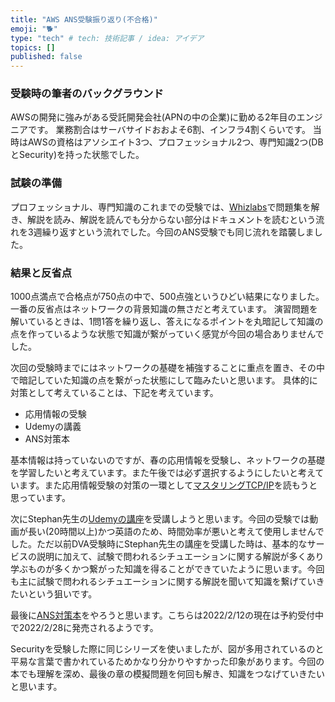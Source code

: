 ```yaml
---
title: "AWS ANS受験振り返り(不合格)"
emoji: "🐕"
type: "tech" # tech: 技術記事 / idea: アイデア
topics: []
published: false
---
```


### 受験時の筆者のバックグラウンド
AWSの開発に強みがある受託開発会社(APNの中の企業)に勤める2年目のエンジニアです。
業務割合はサーバサイドおおよそ6割、インフラ4割くらいです。
当時はAWSの資格はアソシエイト3つ、プロフェッショナル2つ、専門知識2つ(DBとSecurity)を持った状態でした。

### 試験の準備
プロフェッショナル、専門知識のこれまでの受験では、[Whizlabs](https://www.whizlabs.com/)で問題集を解き、解説を読み、解説を読んでも分からない部分はドキュメントを読むという流れを3週繰り返すという流れでした。今回のANS受験でも同じ流れを踏襲しました。

### 結果と反省点
1000点満点で合格点が750点の中で、500点強というひどい結果になりました。
一番の反省点はネットワークの背景知識の無さだと考えています。
演習問題を解いているときは、1問1答を繰り返し、答えになるポイントを丸暗記して知識の点を作っているような状態で知識が繋がっていく感覚が今回の場合ありませんでした。

次回の受験時までにはネットワークの基礎を補強することに重点を置き、その中で暗記していた知識の点を繋がった状態にして臨みたいと思います。
具体的に対策として考えていることは、下記を考えています。

- 応用情報の受験
- Udemyの講義
- ANS対策本

基本情報は持っていないのですが、春の応用情報を受験し、ネットワークの基礎を学習したいと考えています。また午後では必ず選択するようにしたいと考えています。また応用情報受験の対策の一環として[マスタリングTCP/IP](https://www.amazon.co.jp/%E3%83%9E%E3%82%B9%E3%82%BF%E3%83%AA%E3%83%B3%E3%82%B0TCP-IP%E2%80%95%E5%85%A5%E9%96%80%E7%B7%A8%E2%80%95-%E7%AC%AC6%E7%89%88-%E4%BA%95%E4%B8%8A-%E7%9B%B4%E4%B9%9F/dp/4274224473)を読もうと思っています。

次にStephan先生の[Udemyの講座](https://www.udemy.com/course/aws-certified-advanced-networking-specialty-ans/)を受講しようと思います。今回の受験では動画が長い(20時間以上)かつ英語のため、時間効率が悪いと考えて使用しませんでした。ただ以前DVA受験時にStephan先生の講座を受講した時は、基本的なサービスの説明に加えて、試験で問われるシチュエーションに関する解説が多くあり学ぶものが多くかつ繋がった知識を得ることができていたように思います。今回も主に試験で問われるシチュエーションに関する解説を聞いて知識を繋げていきたいという狙いです。

最後に[ANS対策本](https://www.amazon.co.jp/%E8%A6%81%E7%82%B9%E6%95%B4%E7%90%86%E3%81%8B%E3%82%89%E6%94%BB%E7%95%A5%E3%81%99%E3%82%8B%E3%80%8EAWS%E8%AA%8D%E5%AE%9A-%E9%AB%98%E5%BA%A6%E3%81%AA%E3%83%8D%E3%83%83%E3%83%88%E3%83%AF%E3%83%BC%E3%82%AD%E3%83%B3%E3%82%B0-%E5%B0%82%E9%96%80%E7%9F%A5%E8%AD%98%E3%80%8F-Compass-Books%E3%82%B7%E3%83%AA%E3%83%BC%E3%82%BA-NRI%E3%83%8D%E3%83%83%E3%83%88%E3%82%B3%E3%83%A0%E6%A0%AA%E5%BC%8F%E4%BC%9A%E7%A4%BE/dp/483997571X/ref=sr_1_1?__mk_ja_JP=%E3%82%AB%E3%82%BF%E3%82%AB%E3%83%8A&crid=11SJ1J5GG68WH&keywords=%E3%83%8D%E3%83%83%E3%83%88%E3%83%AF%E3%83%BC%E3%82%AF+AWS&qid=1644661724&s=books&sprefix=%E3%83%8D%E3%83%83%E3%83%88%E3%83%AF%E3%83%BC%E3%82%AF+aws%2Cstripbooks%2C209&sr=1-1)をやろうと思います。こちらは2022/2/12の現在は予約受付中で2022/2/28に発売されるようです。

Securityを受験した際に同じシリーズを使いましたが、図が多用されているのと平易な言葉で書かれているためかなり分かりやすかった印象があります。今回の本でも理解を深め、最後の章の模擬問題を何回も解き、知識をつなげていきたいと思います。

### 